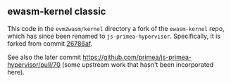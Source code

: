 
## ewasm-kernel classic

This code in the `evm2wasm/kernel` directory a fork of the `ewasm-kernel` repo, which has since been renamed to `js-primea-hypervisor`. Specifically, it is forked from commit [26786af](https://github.com/primea/js-primea-hypervisor/tree/26787afda66ed5f43ebf8e40d4edefbbcc133e01/).

See also the later commit https://github.com/primea/js-primea-hypervisor/pull/70 (some upstream work that hasn't been incorporated here).
